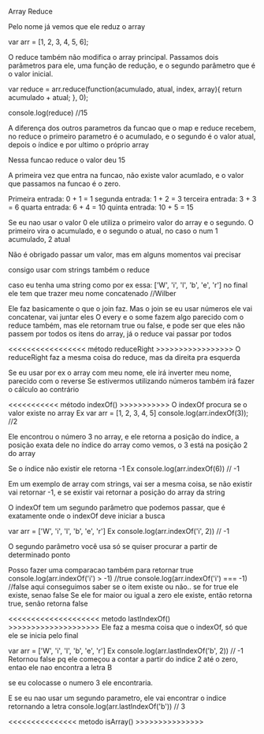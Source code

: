 Array Reduce

Pelo nome já vemos que ele reduz o array

var arr = [1, 2, 3, 4, 5, 6];

O reduce também não modifica o array principal. Passamos dois parâmetros para ele,
uma função de redução, e o segundo parâmetro que é o valor inicial.

var reduce = arr.reduce(function(acumulado, atual, index, array){
  return acumulado + atual;
}, 0);

console.log(reduce) //15

A diferença dos outros parametros da funcao que o map e reduce recebem, no reduce
o primeiro parametro é o acumulado, e o segundo é o valor atual, depois o índice e por ultimo
o próprio array

Nessa funcao reduce o valor deu 15

A primeira vez que entra na funcao, não existe valor acumlado, e o valor que passamos na funcao é o zero.

Primeira entrada: 0 + 1 = 1
segunda entrada: 1 + 2 = 3
terceira entrada: 3 + 3 = 6
quarta entrada: 6 + 4 = 10
quinta entrada: 10 + 5 = 15

Se eu nao usar o valor 0 ele utiliza o primeiro valor do array e o segundo. O primeiro vira o acumulado, e o segundo o atual, no caso o num 1 acumulado, 2 atual

Não é obrigado passar um valor, mas em alguns momentos vai precisar

consigo usar com strings também o reduce

caso eu tenha uma string como por ex essa: ['W', 'i', 'l', 'b', 'e', 'r']
no final ele tem que trazer meu nome concatenado //Wilber

Ele faz basicamente o que o join faz. Mas o join se eu usar números ele vai concatenar, vai juntar eles
O every e o some fazem algo parecido com o reduce também, mas ele retornam true ou false, e pode ser que
eles não passem por todos os itens do array, já o reduce vai passar por todos

<<<<<<<<<<<<<<<<< método reduceRight >>>>>>>>>>>>>>>>>
O reduceRight faz a mesma coisa do reduce, mas da direita pra esquerda

Se eu usar por ex o array com meu nome, ele irá inverter meu nome, parecido com o reverse
Se estivermos utilizando números também irá fazer o cálculo ao contrário

<<<<<<<<<<< método indexOf() >>>>>>>>>>>
O indexOf procura se o valor existe no array
Ex
var arr = [1, 2, 3, 4, 5]
console.log(arr.indexOf(3)); //2

Ele encontrou o número 3 no array, e ele retorna a posição do índice, a posição exata dele no índice do array
como vemos, o 3 está na posição 2 do array

Se o índice não existir ele retorna -1
Ex
console.log(arr.indexOf(6)) // -1

Em um exemplo de array com strings, vai ser a mesma coisa, se não existir vai retornar -1, e se existir vai
retornar a posição do array da string

O indexOf tem um segundo parâmetro que podemos passar, que é exatamente onde o indexOf deve iniciar a busca

var arr = ['W', 'i', 'l', 'b', 'e', 'r']
Ex console.log(arr.indexOf('i', 2)) // -1

O segundo parâmetro você usa só se quiser procurar a partir de determinado ponto

Posso fazer uma comparacao também para retornar true
console.log(arr.indexOf('i') > -1) //true
console.log(arr.indexOf('i') === -1) //false
aqui conseguimos saber se o item existe ou não.. se for true ele existe, senao false
Se ele for maior ou igual a zero ele existe, então retorna true, senão retorna false 

<<<<<<<<<<<<<<<<<<<< metodo lastIndexOf() >>>>>>>>>>>>>>>>>>>>
Ele faz a mesma coisa que o indexOf, só que ele se inicia pelo final

var arr = ['W', 'i', 'l', 'b', 'e', 'r']
Ex console.log(arr.lastIndexOf('b', 2)) // -1
Retornou false pq ele começou a contar a partir do indice 2 até o zero, entao ele nao encontra a letra B

se eu colocasse o numero 3 ele encontraria.

E se eu nao usar um segundo parametro, ele vai encontrar o indice retornando a letra
console.log(arr.lastIndexOf('b')) // 3

<<<<<<<<<<<<<<< metodo isArray() >>>>>>>>>>>>>>>